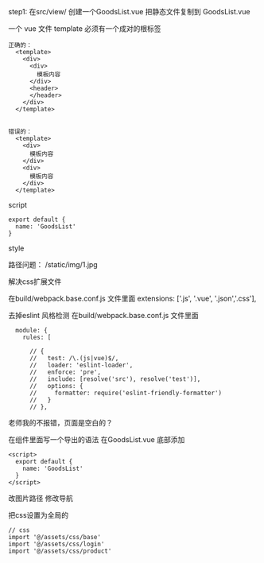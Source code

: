 step1:
  在src/view/  创建一个GoodsList.vue
  把静态文件复制到 GoodsList.vue

  一个 vue 文件
  template
    必须有一个成对的根标签

    正确的：
      <template>
        <div> 
          <div>
            模板内容
          </div>
          <header>
          </header>
        </div>
      </template>


    错误的：
      <template> 
        <div>
          模板内容
        </div>
        <div>
          模板内容
        </div>
      </template>

  script

    export default {
      name: 'GoodsList'
    }

  style



路径问题：
  /static/img/1.jpg

解决css扩展文件

  在build/webpack.base.conf.js 文件里面
  extensions: ['.js', '.vue', '.json','.css'],


去掉eslint 风格检测
在build/webpack.base.conf.js 文件里面
```
  module: {
    rules: [

      // {
      //   test: /\.(js|vue)$/,
      //   loader: 'eslint-loader',
      //   enforce: 'pre',
      //   include: [resolve('src'), resolve('test')],
      //   options: {
      //     formatter: require('eslint-friendly-formatter')
      //   }
      // },
```

老师我的不报错，页面是空白的？

  在组件里面写一个导出的语法
  在GoodsList.vue 底部添加
  ```
  <script>
    export default {
      name: 'GoodsList'
    }
  </script>
  ```

改图片路径
修改导航

把css设置为全局的
  ```
  // css
  import '@/assets/css/base'
  import '@/assets/css/login'
  import '@/assets/css/product'
  ```